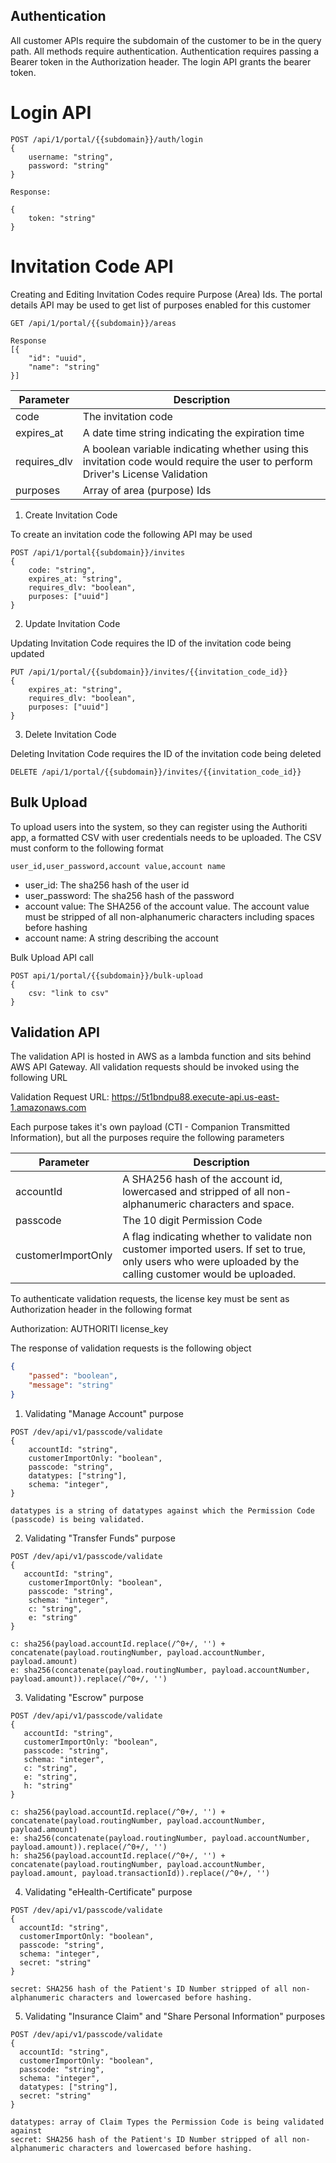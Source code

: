 ## Authentication

All customer APIs require the subdomain of the customer to be in the query path. All methods require authentication. Authentication requires passing a Bearer token in the Authorization header. The login API grants the bearer token.

# Login API

```curl
POST /api/1/portal/{{subdomain}}/auth/login
{
    username: "string",
    password: "string"
}

Response:

{
    token: "string"
}
```

# Invitation Code API

Creating and Editing Invitation Codes require Purpose (Area) Ids. The portal details API may be used to get list of purposes enabled for this customer

```curl
GET /api/1/portal/{{subdomain}}/areas

Response
[{
    "id": "uuid",
    "name": "string"
}]
```

| Parameter    | Description                                                                                                                    |
|--------------|--------------------------------------------------------------------------------------------------------------------------------|
| code         | The invitation code                                                                                                            |
| expires_at   | A date time string indicating the expiration time                                                                              |
| requires_dlv | A boolean variable indicating whether using this invitation code would require the user to perform Driver's License Validation |
| purposes     | Array of area (purpose) Ids                                                                                                    |

1. Create Invitation Code

To create an invitation code the following API may be used

```curl
POST /api/1/portal{{subdomain}}/invites
{
    code: "string",
    expires_at: "string",
    requires_dlv: "boolean",
    purposes: ["uuid"]
}
```

2. Update Invitation Code

Updating Invitation Code requires the ID of the invitation code being updated

```curl
PUT /api/1/portal/{{subdomain}}/invites/{{invitation_code_id}}
{
    expires_at: "string",
    requires_dlv: "boolean",
    purposes: ["uuid"]
}
```

3. Delete Invitation Code

Deleting Invitation Code requires the ID of the invitation code being deleted

```curl
DELETE /api/1/portal/{{subdomain}}/invites/{{invitation_code_id}}
```

## Bulk Upload

To upload users into the system, so they can register using the Authoriti app, a formatted CSV with user credentials needs to be uploaded. The CSV must conform to the following format

```csv
user_id,user_password,account value,account name
```

 - user_id: The sha256 hash of the user id
 - user_password: The sha256 hash of the password
 - account value: The SHA256 of the account value. The account value must be stripped of all non-alphanumeric characters including spaces before hashing
 - account name: A string describing the account

 Bulk Upload API call

 ```csv
 POST api/1/portal/{{subdomain}}/bulk-upload
 {
     csv: "link to csv"
 }
 ```

 ## Validation API


 The validation API is hosted in AWS as a lambda function and sits behind AWS API Gateway. All validation requests should be invoked using the following URL

 Validation Request URL: https://5t1bndpu88.execute-api.us-east-1.amazonaws.com

 Each purpose takes it's own payload (CTI - Companion Transmitted Information), but all the purposes require the following parameters

 | Parameter          | Description                                                                                                                                                |
|--------------------|------------------------------------------------------------------------------------------------------------------------------------------------------------|
| accountId          | A SHA256 hash of the account id, lowercased and stripped of all non-alphanumeric characters and space.                                                     |
| passcode           | The 10 digit Permission Code                                                                                                                               |
| customerImportOnly | A flag indicating whether to validate non customer imported users. If set to true, only users who were uploaded by the calling customer would be uploaded. |

To authenticate validation requests, the license key must be sent as Authorization header in the following format

Authorization: AUTHORITI license_key

The response of validation requests is the following object

```json
{
    "passed": "boolean",
    "message": "string"
}
```

 1. Validating "Manage Account" purpose

 ```curl
 POST /dev/api/v1/passcode/validate
 {
     accountId: "string",
     customerImportOnly: "boolean",
     passcode: "string",
     datatypes: ["string"],
     schema: "integer",
 }

 datatypes is a string of datatypes against which the Permission Code (passcode) is being validated.
 ```

 2. Validating "Transfer Funds" purpose

 ```curl
POST /dev/api/v1/passcode/validate
{
    accountId: "string",
     customerImportOnly: "boolean",
     passcode: "string",
     schema: "integer",
     c: "string",
     e: "string"
}

c: sha256(payload.accountId.replace(/^0+/, '') + concatenate(payload.routingNumber, payload.accountNumber, payload.amount)
e: sha256(concatenate(payload.routingNumber, payload.accountNumber, payload.amount)).replace(/^0+/, '')
 ```

 3. Validating "Escrow" purpose

 ```curl
 POST /dev/api/v1/passcode/validate
{
    accountId: "string",
    customerImportOnly: "boolean",
    passcode: "string",
    schema: "integer",
    c: "string",
    e: "string",
    h: "string"
}

c: sha256(payload.accountId.replace(/^0+/, '') + concatenate(payload.routingNumber, payload.accountNumber, payload.amount)
e: sha256(concatenate(payload.routingNumber, payload.accountNumber, payload.amount)).replace(/^0+/, '')
h: sha256(payload.accountId.replace(/^0+/, '') + concatenate(payload.routingNumber, payload.accountNumber, payload.amount, payload.transactionId)).replace(/^0+/, '')
 ```

 4. Validating "eHealth-Certificate" purpose

  ```curl
 POST /dev/api/v1/passcode/validate
{
    accountId: "string",
    customerImportOnly: "boolean",
    passcode: "string",
    schema: "integer",
    secret: "string"
}

secret: SHA256 hash of the Patient's ID Number stripped of all non-alphanumeric characters and lowercased before hashing.

```

5. Validating "Insurance Claim" and "Share Personal Information" purposes

  ```curl
 POST /dev/api/v1/passcode/validate
{
    accountId: "string",
    customerImportOnly: "boolean",
    passcode: "string",
    schema: "integer",
    datatypes: ["string"],
    secret: "string"
}

datatypes: array of Claim Types the Permission Code is being validated against
secret: SHA256 hash of the Patient's ID Number stripped of all non-alphanumeric characters and lowercased before hashing.
```

